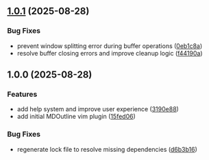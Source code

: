 ## [1.0.1](https://github.com/cegme/mdoutline/compare/v1.0.0...v1.0.1) (2025-08-28)


### Bug Fixes

* prevent window splitting error during buffer operations ([0eb1c8a](https://github.com/cegme/mdoutline/commit/0eb1c8a30c713ce0cfc465b33cef30022d4cf82d))
* resolve buffer closing errors and improve cleanup logic ([f44190a](https://github.com/cegme/mdoutline/commit/f44190ab9ae69567cc605b5081cdc2a5437b21be))

## 1.0.0 (2025-08-28)


### Features

* add help system and improve user experience ([3190e88](https://github.com/cegme/mdoutline/commit/3190e88e873cbd679864914d4feafec10a590d6f))
* add initial MDOutline vim plugin ([15fed06](https://github.com/cegme/mdoutline/commit/15fed06ecdf3ddc7b771de74e04a19c08d0d7778))


### Bug Fixes

* regenerate lock file to resolve missing dependencies ([d6b3b16](https://github.com/cegme/mdoutline/commit/d6b3b16d64364897b659525a0aa7c6dc7b62311f))
